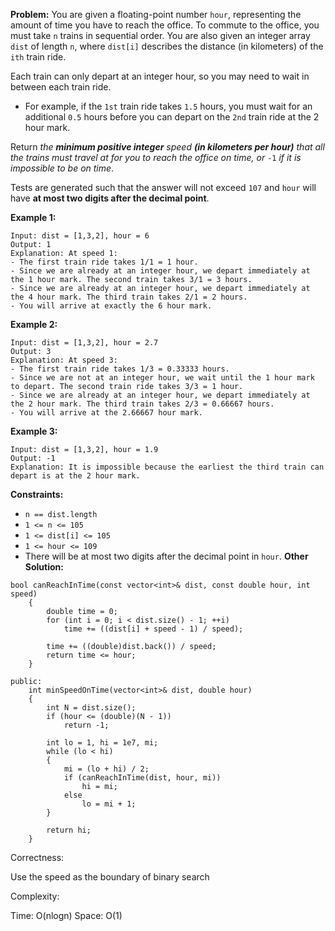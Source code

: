 **Problem:**
You are given a floating-point number `hour`, representing the amount of time you have to reach the office. To commute to the office, you must take `n` trains in sequential order. You are also given an integer array `dist` of length `n`, where `dist[i]` describes the distance (in kilometers) of the `ith` train ride.

Each train can only depart at an integer hour, so you may need to wait in between each train ride.

- For example, if the `1st` train ride takes `1.5` hours, you must wait for an additional `0.5` hours before you can depart on the `2nd` train ride at the 2 hour mark.

Return *the **minimum positive integer** speed **(in kilometers per hour)** that all the trains must travel at for you to reach the office on time, or* `-1` *if it is impossible to be on time*.

Tests are generated such that the answer will not exceed `107` and `hour` will have **at most two digits after the decimal point**.

 

**Example 1:**

```
Input: dist = [1,3,2], hour = 6
Output: 1
Explanation: At speed 1:
- The first train ride takes 1/1 = 1 hour.
- Since we are already at an integer hour, we depart immediately at the 1 hour mark. The second train takes 3/1 = 3 hours.
- Since we are already at an integer hour, we depart immediately at the 4 hour mark. The third train takes 2/1 = 2 hours.
- You will arrive at exactly the 6 hour mark.
```

**Example 2:**

```
Input: dist = [1,3,2], hour = 2.7
Output: 3
Explanation: At speed 3:
- The first train ride takes 1/3 = 0.33333 hours.
- Since we are not at an integer hour, we wait until the 1 hour mark to depart. The second train ride takes 3/3 = 1 hour.
- Since we are already at an integer hour, we depart immediately at the 2 hour mark. The third train takes 2/3 = 0.66667 hours.
- You will arrive at the 2.66667 hour mark.
```

**Example 3:**

```
Input: dist = [1,3,2], hour = 1.9
Output: -1
Explanation: It is impossible because the earliest the third train can depart is at the 2 hour mark.
```

 

**Constraints:**

- `n == dist.length`
- `1 <= n <= 105`
- `1 <= dist[i] <= 105`
- `1 <= hour <= 109`
- There will be at most two digits after the decimal point in `hour`.
**Other Solution:**
```
bool canReachInTime(const vector<int>& dist, const double hour, int speed)
    {
        double time = 0;
        for (int i = 0; i < dist.size() - 1; ++i)
            time += ((dist[i] + speed - 1) / speed);
        
        time += ((double)dist.back()) / speed;
        return time <= hour;
    }
    
public:
    int minSpeedOnTime(vector<int>& dist, double hour)
    {
        int N = dist.size();
        if (hour <= (double)(N - 1))
            return -1;
        
        int lo = 1, hi = 1e7, mi;
        while (lo < hi)
        {
            mi = (lo + hi) / 2;
            if (canReachInTime(dist, hour, mi))
                hi = mi;
            else
                lo = mi + 1;
        }
        
        return hi;
    }
```
Correctness:

Use the speed as the boundary of binary search

Complexity:

Time: O(nlogn)
Space: O(1)